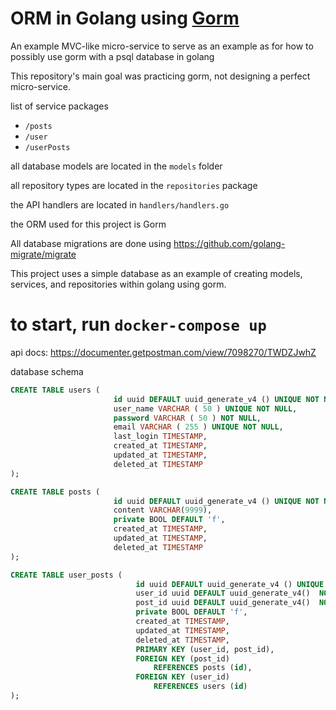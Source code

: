 # ORM in Golang using [Gorm](https://gorm.io)
An example MVC-like micro-service to serve as an example as for how to possibly use gorm with a psql database in golang




 
This repository's main goal was practicing gorm, not 
designing a perfect micro-service. 


list of service packages 
+ `/posts`
+ `/user` 
+ `/userPosts`

all database models are located in the `models` folder 

all repository types are located in the `repositories` package

the API handlers are located in `handlers/handlers.go`

the ORM used for this project is Gorm

All database migrations are done using https://github.com/golang-migrate/migrate

This project uses a simple database as an example of creating models, services, and repositories within golang using gorm.


# to start, run `docker-compose up`
api docs: https://documenter.getpostman.com/view/7098270/TWDZJwhZ


database schema
```sql
CREATE TABLE users (
                       id uuid DEFAULT uuid_generate_v4 () UNIQUE NOT NULL,
                       user_name VARCHAR ( 50 ) UNIQUE NOT NULL,
                       password VARCHAR ( 50 ) NOT NULL,
                       email VARCHAR ( 255 ) UNIQUE NOT NULL,
                       last_login TIMESTAMP,
                       created_at TIMESTAMP,
                       updated_at TIMESTAMP,
                       deleted_at TIMESTAMP
);

CREATE TABLE posts (
                       id uuid DEFAULT uuid_generate_v4 () UNIQUE NOT NULL,
                       content VARCHAR(9999),
                       private BOOL DEFAULT 'f',
                       created_at TIMESTAMP,
                       updated_at TIMESTAMP,
                       deleted_at TIMESTAMP
);

CREATE TABLE user_posts (
                            id uuid DEFAULT uuid_generate_v4 () UNIQUE NOT NULL,
                            user_id uuid DEFAULT uuid_generate_v4()  NOT NULL,
                            post_id uuid DEFAULT uuid_generate_v4()  NOT NULL,
                            private BOOL DEFAULT 'f',
                            created_at TIMESTAMP,
                            updated_at TIMESTAMP,
                            deleted_at TIMESTAMP,
                            PRIMARY KEY (user_id, post_id),
                            FOREIGN KEY (post_id)
                                REFERENCES posts (id),
                            FOREIGN KEY (user_id)
                                REFERENCES users (id)
);
```
